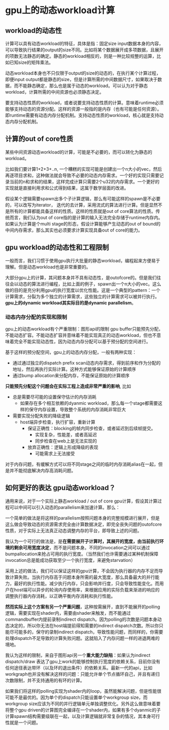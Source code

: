 # gpu上的动态workload计算

## workload的动态性

计算可以具有动态workload的特征，具体是指：固定size input数据本身的内容，可以导致执行结果的output的size不同。比如将某个数据展开成多项数据，且展开的项数无法静态的确定。静态的workload相反的，则是一种比较规整的运算，比如已知size的矩阵乘法。

动态workload本身也不只仅限于output的size的动态的，在执行某个计算过程，即便input output都是静态的size，但是计算所需的中间数据尺寸，如果取决于数据，而不能静态确定，那么也是属于动态的workload。可以认为对于静态workload，计算所需的中间资源也必须静态决定。

要支持动态性质的workload，或者说要支持动态性质的计算。意味着runtime必须能够支持动态的资源分配。这样的资源一般指的是内存（也有可能是任何资源）。即runtime需要有动态内存分配机制。支持动态性质的workload，核心就是支持动态内存分配机制。

## 计算的out of core性质

某些中间资源动态workload的计算，可能是不必要的，而可以转化为静态的workload。

比如我们要计算1+2+3+..n, 一个糟糕的实现可能是创建出一个n大小的vec，然后再逐项目求和，这种做法就会导致不必要的动态内存需求。一个好的实现只需要记录当前的n和求和的结果，这样完成计算只需要2个u32的内存需求。一个更好的实现就是直接利用求和公式得到结果，这属于数学层面的改进。

假设某个逻辑需要spawn出多个子计算逻辑，那么有可能这样的spawn是不必要的，可以改写为iterator， 迭代的去计算，采用流式的算法进行计算。但是显然不是所有的计算都能具备这样的性质。这样的性质就是out of core算法的性质。传统而言，我们认为out of core指的是计算的输入无法完全存储于runtime内存内。如果认为计算是个multi stage的形态，假设计算能够产生动态的out of bound的中间内存需求，那么其实也必须要求计算实现具备out of core的能力。

## gpu workload的动态性和工程限制

一般而言，我们习惯于使用gpu执行大批量的静态workload，编程起来方便易于理解。但是动态workload也是非常重要的。

大部分gpu上的计算，其问题本身并不具有动态性，是outofcore的。但是我们往往会以动态的算法进行编程，比如上面的例子，spawn出一个n大小的vec。这么做的目的是充分利用gpu的执行宽度以优化性能。这是一个典型的pattern：一个计算需求，分裂为多个独立的计算需求，这些独立的计算需求可以被并行执行。**gpu上的dynamic workload其实际目的是dynamic parallelism**。

### 动态内存分配的实现和限制

gpu上的动态workload有个严重限制：图形api的限制 gpu buffer只能预先分配，不能动态扩容。不能动态扩容并意味着不能实现真正的动态workload，但也不意味着完全不能实现动态性，因为动态内存分配可以基于预分配的空间进行。

基于这样的预分配空间，gpu上的动态内存分配，一般有两种实现：

- 通过通过独立的dispatch prefix scan动态内存需求，得到前序和作为分配的地址，然后再执行实际计算。这种方式能够保证原始的计算顺序
- 通过bump allocation来分配内存，不能保证原始的计算顺序

**只能预先分配这个问题会在实际工程上造成非常严重的影响**, 比如

- 总是需要尽可能的设置保守估计的内存消耗
  - 如果存在多个相互依赖的dyanmic workload，那么每一个stage都需要这样的保守内存设置，导致整个系统的内存消耗非常巨大
- 需要实现分配失败的降级逻辑
  - host端异步检查，执行扩容，重新计算
    - 保证正确性：blocking的帧内同步检查，或者延迟到后续帧提交。
      - 实现复杂，性能差，或者高延迟
      - 同步检查在web上是无法实现的
    - 放弃正确性：逻辑上形成降级的表现
      - 可能需求上无法接受

对于内存问题，有缓解方式可以将不同stage之间的临时内存消耗alias在一起，但是并不能彻底解决内存高消耗问题。

## 如何更好的表达 gpu动态workload？

通用来说，对于一个实际上静态workload / out of core gpu计算，假设其计算过程可以中间可以引入动态的parallelism来加速计算。那么：

一个简单的做法是将这样的parallelism按照问题本身的完整规模进行展开，但是这么做会导致动态的资源需求完全由计算数据决定，即完全丧失问题的outofcore性质，对于实际上无法真正动态调整内存的平台，即导致上述的问题。

我认为一个可行的做法是，是**在需要展开子计算时，其展开的宽度，由当前执行环境的剩余可用宽度决定**，而不是问题本身。不同的invocation之间可以通过bumpallocation来抢占可用的执行宽度。（当然我们也许需要通过某种机制保障invocation总是能成功获取至少一个执行宽度，来避免starvation）

采用上述的做法，我们可以保证这样的gpu计算，不会因为执行器的内存不足而导致计算失败。当执行内存高于问题本身所需的最大宽度，那么具备最大的并行能力，最好的执行性能。减少执行内存，只会影响并行度，只会导致性能变化。而用户在host端可以异步的轮询内存使用率，来根据应用的实际负载来渐进的响应的调整执行器内存消耗，以正确平衡内存消耗和执行性能。

**然而实际上这个方案有另一个严重问题**，这种按需展开，直到不能展开的polling逻辑，需要实现在shader内，需要由shader来触发，而不能通过commandbuffer内提前录制indirect dispatch。因为polling的次数是问题本身动态决定的，所以你无法在host端提前得知需要的indirect dispatch次数。所以你只能尽可能多的，保守的录制indirect dispatch，导致性能问题，而同样的，你需要处理dispatch不足导致的计算失败问题。这就陷入了内存问题一样的进退两难的境地。

我认为这样的限制，来自于图形api另一个**重大能力缺陷**：如果认为indirect dispatch/draw 表达了gpu上work的能够控制执行宽度的依赖关系，目前你没有任何途径表达带环（以及环的退出条件）的依赖关系。最新一代的api，比如workgraph也并没有解决这样的问题：只能允许单个节点循环自己，并且有递归次数限制，并不支持通用的有环的计算。

如果我们将这样的polling实现为shader内的loop，虽然能解决问题，但是性能很可能不是最优的。因为单个的dispatch只能设置单个workgroup size，而workgroup size应该为不同的并行逻辑单元单独调整优化。另外这么做意味着要将整个gpu driven的计算图完全编译在一个shader内，如果有多个dyanmic的子计算spawn结构需要级联在一起，以及计算逻辑就非常复杂的情况，其本身可行性就是一个问题。
